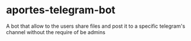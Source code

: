 # aportes-telegram-bot
A bot that allow to the users share files and post it to a specific telegram's channel without the require of be admins
